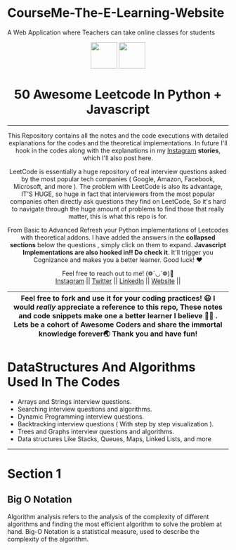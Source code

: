 # CourseMe-The-E-Learning-Website
A Web Application where Teachers can take online classes for students


<div align="center" float=""left>

  <p float="left">
  <img height="60" src="https://img.icons8.com/color/344/python.png" />
  <img height="60" src="https://img.icons8.com/color/344/javascript.png" /> 
  </p>
  <h1>50 Awesome Leetcode In Python + Javascript</h1>
  
 ---
  <span> This Repository contains all the notes and the code executions with detailed explanations for the codes and the theoretical implementations. In future I'll hook in the codes along with the explanations in my <a href="https://www.instagram.com/jayasoruban1112/">Instagram</a> **stories**, which I'll also post here.
	  
LeetCode is essentially a huge repository of real interview questions asked by the most popular tech companies ( Google, Amazon, Facebook, Microsoft, and more ).
The problem with LeetCode is also its advantage, IT'S HUGE, so huge in fact that interviewers from the most popular companies often directly ask questions they find on LeetCode, So it's hard to navigate through the huge amount of problems to find those that really matter, this is what this repo is for.

From Basic to Advanced Refresh your Python implementations of Leetcodes with theoretical addons. I have added the answers in the **collapsed sections** below the questions , simply click on them to expand. **Javascript Implementations are also hooked in!! Do check it**. It'll trigger you Cognizance and makes you a better learner. Good luck! ❤️ </span>

Feel free to reach out to me! (❁´◡`❁)🤗<br/>
  <a href="https://www.instagram.com/jayasoruban1112/">Instagram</a> || 
  <a href="https://twitter.com/jayasoruban">Twitter</a> || 
  <a href="https://in.linkedin.com/in/jayasoruban-js-67b35b1bb">LinkedIn</a> ||
  <a href="#">Website</a> ||

</div>

| Feel free to fork and use it for your coding practices! 😃  I would _really_ appreciate a reference to this repo, These notes and code snippets make one a better learner I believe 💪🏼 . Lets be a cohort of Awesome Coders and share the immortal knowledge forever🌏 Thank you and have fun!   |
|---|

<h1>DataStructures And Algorithms Used In The Codes</h1>
<ul>
	<li>Arrays and Strings interview questions.</li>
	<li>Searching interview questions and algorithms.</li>
	<li>Dynamic Programming interview questions.</li>
	<li>Backtracking interview questions (  With step by step visualization ).</li>
	<li>Trees and Graphs interview questions and algorithms.</li>
	<li>Data structures Like Stacks, Queues, Maps, Linked Lists, and more</li>
</ul>

---
<h1>Section 1</h1>
<h2> Big O Notation</h2>
<p>Algorithm analysis refers to the analysis of the complexity of different algorithms and finding the most efficient algorithm to solve the problem at hand. Big-O Notation is a statistical measure, used to describe the complexity of the algorithm.</p>
